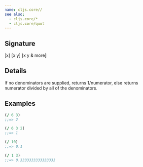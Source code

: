 ```yaml
---
name: cljs.core//
see also:
  - cljs.core/*
  - cljs.core/quot
---
```


## Signature
[x]
[x y]
[x y & more]


## Details

If no denominators are supplied, returns 1/numerator, else returns numerator
divided by all of the denominators.


## Examples

```clj
(/ 6 3)
;;=> 2

(/ 6 3 2)
;;=> 1

(/ 10)
;;=> 0.1

(/ 1 3)
;;=> 0.3333333333333333
```